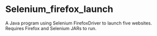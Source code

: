 # Selenium_firefox_launch
A Java program using Selenium FirefoxDriver to launch five websites.  
Requires Firefox and Selenium JARs to run.
